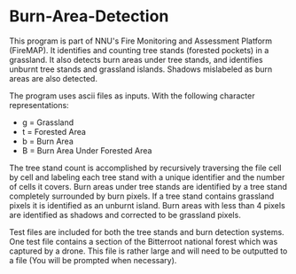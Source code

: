 # Burn-Area-Detection

This program is part of NNU's Fire Monitoring and Assessment Platform (FireMAP). It identifies and counting tree stands (forested pockets) in a grassland. It also detects burn areas under tree stands, and identifies unburnt tree stands and grassland islands. Shadows mislabeled as burn areas are also detected.

The program uses ascii files as inputs. With the following character representations:

- g = Grassland
- t = Forested Area
- b = Burn Area
- B = Burn Area Under Forested Area

The tree stand count is accomplished by recursively traversing the file cell by cell and labeling each tree stand with a unique identifier and the number of cells it covers. Burn areas under tree stands are identified by a tree stand completely surrounded by burn pixels. If a tree stand contains grassland pixels it is identified as an unburnt island. Burn areas with less than 4 pixels are identified as shadows and corrected to be grassland pixels.

Test files are included for both the tree stands and burn detection systems. One test file contains a section of the Bitterroot national forest which was captured by a drone. This file is rather large and will need to be outputted to a file (You will be prompted when necessary).
